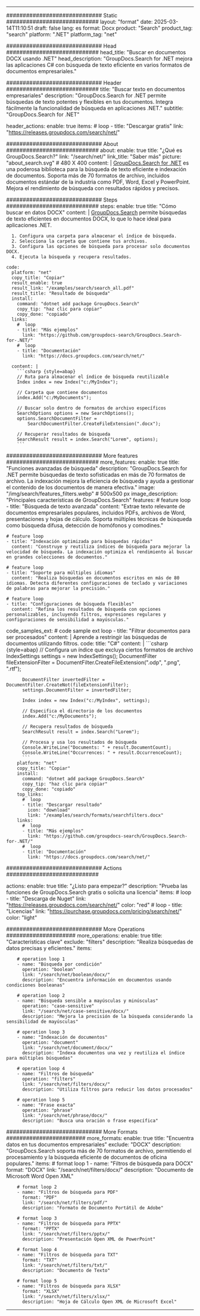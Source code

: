 
---
############################# Static ############################
layout: "format"
date:  2025-03-14T11:10:51
draft: false
lang: es
format: Docx
product: "Search"
product_tag: "search"
platform: ".NET"
platform_tag: "net"

############################# Head ############################
head_title: "Buscar en documentos DOCX usando .NET"
head_description: "GroupDocs.Search for .NET mejora las aplicaciones C# con búsqueda de texto eficiente en varios formatos de documentos empresariales."

############################# Header ############################
title: "Buscar texto en documentos empresariales" 
description: "GroupDocs.Search for .NET permite búsquedas de texto potentes y flexibles en tus documentos. Integra fácilmente la funcionalidad de búsqueda en aplicaciones .NET."
subtitle: "GroupDocs.Search for .NET" 

header_actions:
  enable: true
  items:
    #  loop
    - title: "Descargar gratis"
      link: "https://releases.groupdocs.com/search/net/"
      
############################# About ############################
about:
    enable: true
    title: "¿Qué es GroupDocs.Search?"
    link: "/search/net/"
    link_title: "Saber más"
    picture: "about_search.svg" # 480 X 400
    content: |
       [GroupDocs.Search for .NET](/search/net/) es una poderosa biblioteca para la búsqueda de texto eficiente e indexación de documentos. Soporta más de 70 formatos de archivo, incluidos documentos estándar de la industria como PDF, Word, Excel y PowerPoint. Mejora el rendimiento de búsqueda con resultados rápidos y precisos.

############################# Steps ############################
steps:
    enable: true
    title: "Cómo buscar en datos DOCX"
    content: |
      [GroupDocs.Search](/search/net/) permite búsquedas de texto eficientes en documentos DOCX, lo que lo hace ideal para aplicaciones .NET.
      
      1. Configura una carpeta para almacenar el índice de búsqueda.
      2. Selecciona la carpeta que contiene tus archivos.
      3. Configura las opciones de búsqueda para procesar solo documentos DOCX.
      4. Ejecuta la búsqueda y recupera resultados.
   
    code:
      platform: "net"
      copy_title: "Copiar"
      result_enable: true
      result_link: "/examples/search/search_all.pdf"
      result_title: "Resultado de búsqueda"
      install:
        command: "dotnet add package GroupDocs.Search"
        copy_tip: "haz clic para copiar"
        copy_done: "copiado"
      links:
        #  loop
        - title: "Más ejemplos"
          link: "https://github.com/groupdocs-search/GroupDocs.Search-for-.NET/"
        #  loop
        - title: "Documentación"
          link: "https://docs.groupdocs.com/search/net/"
          
      content: |
        ```csharp {style=abap}
        // Ruta para almacenar el índice de búsqueda reutilizable
        Index index = new Index("c:/MyIndex");

        // Carpeta que contiene documentos
        index.Add("c:/MyDocuments");

        // Buscar solo dentro de formatos de archivo específicos
        SearchOptions options = new SearchOptions();
        options.SearchDocumentFilter = 
            SearchDocumentFilter.CreateFileExtension(".docx");

        // Recuperar resultados de búsqueda
        SearchResult result = index.Search("Lorem", options);
        ```            

############################# More features ############################
more_features:
  enable: true
  title: "Funciones avanzadas de búsqueda"
  description: "GroupDocs.Search for .NET permite búsquedas de texto sofisticadas en más de 70 formatos de archivo. La indexación mejora la eficiencia de búsqueda y ayuda a gestionar el contenido de los documentos de manera efectiva."
  image: "/img/search/features_filters.webp" # 500x500 px
  image_description: "Principales características de GroupDocs.Search"
  features:
    # feature loop
    - title: "Búsqueda de texto avanzada"
      content: "Extrae texto relevante de documentos empresariales populares, incluidos PDFs, archivos de Word, presentaciones y hojas de cálculo. Soporta múltiples técnicas de búsqueda como búsqueda difusa, detección de homófonos y comodines."

    # feature loop
    - title: "Indexación optimizada para búsquedas rápidas"
      content: "Construye y reutiliza índices de búsqueda para mejorar la velocidad de búsqueda. La indexación optimiza el rendimiento al buscar en grandes colecciones de documentos."

    # feature loop
    - title: "Soporte para múltiples idiomas"
      content: "Realiza búsquedas en documentos escritos en más de 80 idiomas. Detecta diferentes configuraciones de teclado y variaciones de palabras para mejorar la precisión."

    # feature loop
    - title: "Configuraciones de búsqueda flexibles"
      content: "Refina los resultados de búsqueda con opciones personalizables, incluyendo filtros, expresiones regulares y configuraciones de sensibilidad a mayúsculas."
      
  code_samples_ext:
    # code sample ext loop
    - title: "Filtrar documentos para ser procesados"
      content: |
        Aprende a restringir las búsquedas de documentos utilizando filtros.
      code:
        title: "C#"
        content: |
          ```csharp {style=abap}
          // Configura un índice que excluya ciertos formatos de archivo
          IndexSettings settings = new IndexSettings();
          DocumentFilter fileExtensionFilter = 
            DocumentFilter.CreateFileExtension(".odp", ".png", ".rtf");

          DocumentFilter invertedFilter = DocumentFilter.CreateNot(fileExtensionFilter);
          settings.DocumentFilter = invertedFilter;

          Index index = new Index("c:/MyIndex", settings);
              
          // Especifica el directorio de los documentos
          index.Add("c:/MyDocuments");

          // Recupera resultados de búsqueda
          SearchResult result = index.Search("Lorem");
          
          // Procesa y usa los resultados de búsqueda
          Console.WriteLine("Documents: " + result.DocumentCount);
          Console.WriteLine("Occurrences: " + result.OccurrenceCount);
          ```
        platform: "net"
        copy_title: "Copiar"
        install:
          command: "dotnet add package GroupDocs.Search"
          copy_tip: "haz clic para copiar"
          copy_done: "copiado"
        top_links:
          #  loop
          - title: "Descargar resultado"
            icon: "download"
            link: "/examples/search/formats/searchfilters.docx"
        links:
          #  loop
          - title: "Más ejemplos"
            link: "https://github.com/groupdocs-search/GroupDocs.Search-for-.NET/"
          #  loop
          - title: "Documentación"
            link: "https://docs.groupdocs.com/search/net/"
            

            


############################# Actions ############################

actions:
  enable: true
  title: "¿Listo para empezar?"
  description: "Prueba las funciones de GroupDocs.Search gratis o solicita una licencia"
  items:
    #  loop
    - title: "Descarga de Nuget"
      link: "https://releases.groupdocs.com/search/net/"
      color: "red"
        #  loop
    - title: "Licencias"
      link: "https://purchase.groupdocs.com/pricing/search/net/"
      color: "light"


############################# More Operations #####################
more_operations:
    enable: true
    title: "Características clave"
    exclude: "filters"
    description: "Realiza búsquedas de datos precisas y eficientes."
    items: 
          
        # operation loop 1
        - name: "Búsqueda por condición"
          operation: "boolean"
          link: "/search/net/boolean/docx/"
          description: "Encuentra información en documentos usando condiciones booleanas"

        # operation loop 2
        - name: "Búsqueda sensible a mayúsculas y minúsculas"
          operation: "case-sensitive"
          link: "/search/net/case-sensitive/docx/"
          description: "Mejora la precisión de la búsqueda considerando la sensibilidad de mayúsculas"

        # operation loop 3
        - name: "Indexación de documentos"
          operation: "document"
          link: "/search/net/document/docx/"
          description: "Indexa documentos una vez y reutiliza el índice para múltiples búsquedas"

        # operation loop 4
        - name: "Filtros de búsqueda"
          operation: "filters"
          link: "/search/net/filters/docx/"
          description: "Utiliza filtros para reducir los datos procesados"

        # operation loop 5
        - name: "Frase exacta"
          operation: "phrase"
          link: "/search/net/phrase/docx/"
          description: "Busca una oración o frase específica"
          
        
          
############################# More Formats ########################
more_formats:
    enable: true
    title: "Encuentra datos en tus documentos empresariales"
    exclude: "DOCX"
    description: "GroupDocs.Search soporta más de 70 formatos de archivo, permitiendo el procesamiento y la búsqueda eficiente de documentos de oficina populares."
    items: 
        # format loop 1
        - name: "Filtros de búsqueda para DOCX"
          format: "DOCX"
          link: "/search/net/filters/docx/"
          description: "Documento de Microsoft Word Open XML"
          
        # format loop 2
        - name: "Filtros de búsqueda para PDF"
          format: "PDF"
          link: "/search/net/filters/pdf/"
          description: "Formato de Documento Portátil de Adobe"
          
        # format loop 3
        - name: "Filtros de búsqueda para PPTX"
          format: "PPTX"
          link: "/search/net/filters/pptx/"
          description: "Presentación Open XML de PowerPoint"

        # format loop 4
        - name: "Filtros de búsqueda para TXT"
          format: "TXT"
          link: "/search/net/filters/txt/"
          description: "Documento de Texto"
          
        # format loop 5
        - name: "Filtros de búsqueda para XLSX"
          format: "XLSX"
          link: "/search/net/filters/xlsx/"
          description: "Hoja de Cálculo Open XML de Microsoft Excel"
  

---